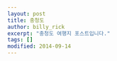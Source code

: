 ```yaml
---
layout: post
title: 충청도
author: billy_rick
excerpt: "충청도 여행지 포스트입니다."
tags: []
modified: 2014-09-14
---
```

